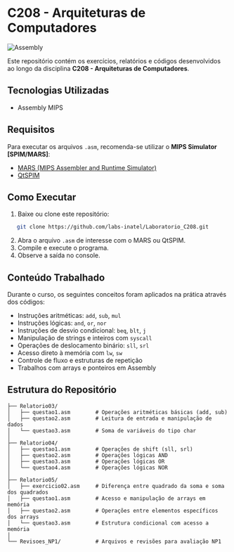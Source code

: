 # C208 - Arquiteturas de Computadores

![Assembly](https://img.shields.io/badge/Assembly-654FF0?style=flat&logo=assemblyscript&logoColor=white)

Este repositório contém os exercícios, relatórios e códigos desenvolvidos ao longo da disciplina **C208 - Arquiteturas de Computadores**.

## Tecnologias Utilizadas
 - Assembly MIPS

## Requisitos

Para executar os arquivos `.asm`, recomenda-se utilizar o **MIPS Simulator [SPIM/MARS]**:

- [MARS (MIPS Assembler and Runtime Simulator)](http://courses.missouristate.edu/kenvollmar/mars/)
- [QtSPIM](https://sourceforge.net/projects/spimsimulator/)

## Como Executar

1. Baixe ou clone este repositório:
```bash
   git clone https://github.com/labs-inatel/Laboratorio_C208.git
```
2. Abra o arquivo `.asm` de interesse com o MARS ou QtSPIM.
3. Compile e execute o programa.
4. Observe a saída no console.

## Conteúdo Trabalhado

Durante o curso, os seguintes conceitos foram aplicados na prática através dos códigos:

- Instruções aritméticas: `add`, `sub`, `mul`
- Instruções lógicas: `and`, `or`, `nor`
- Instruções de desvio condicional: `beq`, `blt`, `j`
- Manipulação de strings e inteiros com `syscall`
- Operações de deslocamento binário: `sll`, `srl`
- Acesso direto à memória com `lw`, `sw`
- Controle de fluxo e estruturas de repetição
- Trabalhos com arrays e ponteiros em Assembly

## Estrutura do Repositório

```
├── Relatorio03/
│   ├── questao1.asm        # Operações aritméticas básicas (add, sub)
│   ├── questao2.asm        # Leitura de entrada e manipulação de dados
│   └── questao3.asm        # Soma de variáveis do tipo char
│
├── Relatorio04/
│   ├── questao1.asm        # Operações de shift (sll, srl)
│   ├── questao2.asm        # Operações lógicas AND
│   ├── questao3.asm        # Operações lógicas OR
│   └── questao4.asm        # Operações lógicas NOR
│
├── Relatorio05/
│   ├── exercicio02.asm     # Diferença entre quadrado da soma e soma dos quadrados
│   ├── questao1.asm        # Acesso e manipulação de arrays em memória
│   ├── questao2.asm        # Operações entre elementos específicos dos arrays
│   └── questao3.asm        # Estrutura condicional com acesso a memória
│
└── Revisoes_NP1/           # Arquivos e revisões para avaliação NP1
```

